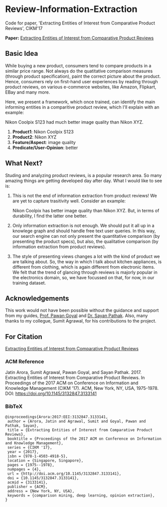 # Review-Information-Extraction

Code for paper, 'Extracting Entities of Interest from Comparative Product Reviews', CIKM'17

**Paper:** [Extracting Entities of Interest from Comparative Product Reviews](http://cse.iitkgp.ac.in/~pawang/papers/cikm17.pdf)

## Basic Idea

While buying a new product, consumers tend to compare products in a similar price range. Not always do the quatitative comparison measures (through product specification), paint the correct picture about the product. Hence, consumers rely on first-hand user experiences by reading through product reviews, on various e-commerce websites, like Amazon, Flipkart, EBay and many more.

Here, we present a framework, which once trained, can identify the main informing entities in a comparitive product review, which I'll explain with an example:

Nikon Coolpix S123 had much better image quality than Nikon XYZ.

1. **Product1**: Nikon Coolpix S123
2. **Product2**: Nikon XYZ
3. **Feature/Aspect**: image quality
4. **Predicate/User-Opinion**: better

## What Next?

Studing and analyzing product reviews, is a popular research area. So many amazing things are getting developed day after day. What I would like to see is:

1. This is not the end of information extraction from product reviews! We are yet to capture trasitivity well. Consider an example:

	Nikon Coolpix has better image quality than Nikon XYZ. But, in terms of durability, I find the latter one better.

2. Only information extraction is not enough. We should put it all up in a knowlege graph and should handle free text user queries. In this way, our search engine can not only present the quantitative comparison (by presenting the product specs), but also, the qualitative comparison (by information extraction from product reviews).

3. The style of presenting views changes a lot with the kind of product we are talking about. So, the way in which I talk about kitchen appliances, is different from clothing, which is again different from electronic items. We felt that the trend of glancing through reviews is majorly popular in the electronics domain, so, we have focussed on that, for now, in our training dataset.

## Acknowledgements

This work would not have been possible without the guidance and support from my guides, [Prof. Pawan Goyal](http://cse.iitkgp.ac.in/~pawang/) and [Dr. Sayan Pathak](https://www.linkedin.com/in/sayan-pathak-19abb42/). Also, many thanks to my collegue, Sumit Agrawal, for his contributions to the project.

## For Citation

[Extracting Entities of Interest from Comparative Product Reviews](https://dl.acm.org/citation.cfm?id=3133141)

### ACM Reference

Jatin Arora, Sumit Agrawal, Pawan Goyal, and Sayan Pathak. 2017. Extracting Entities of Interest from Comparative Product Reviews. In Proceedings of the 2017 ACM on Conference on Information and Knowledge Management (CIKM '17). ACM, New York, NY, USA, 1975-1978. DOI: https://doi.org/10.1145/3132847.3133141 

### BibTeX
```
@inproceedings{Arora:2017:EEI:3132847.3133141,
 author = {Arora, Jatin and Agrawal, Sumit and Goyal, Pawan and Pathak, Sayan},
 title = {Extracting Entities of Interest from Comparative Product Reviews},
 booktitle = {Proceedings of the 2017 ACM on Conference on Information and Knowledge Management},
 series = {CIKM '17},
 year = {2017},
 isbn = {978-1-4503-4918-5},
 location = {Singapore, Singapore},
 pages = {1975--1978},
 numpages = {4},
 url = {http://doi.acm.org/10.1145/3132847.3133141},
 doi = {10.1145/3132847.3133141},
 acmid = {3133141},
 publisher = {ACM},
 address = {New York, NY, USA},
 keywords = {comparison mining, deep learning, opinion extraction},
} 
```
